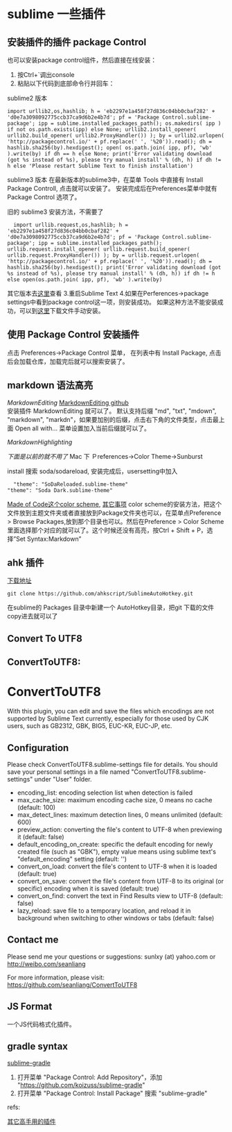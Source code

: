 # sublime 一些插件
## 安装插件的插件 package Control
也可以安装package control组件，然后直接在线安装：

1. 按Ctrl+`调出console
2. 粘贴以下代码到底部命令行并回车：

sublime2 版本

    import urllib2,os,hashlib; h = 'eb2297e1a458f27d836c04bb0cbaf282' + 'd0e7a3098092775ccb37ca9d6b2e4b7d'; pf = 'Package Control.sublime-package'; ipp = sublime.installed_packages_path(); os.makedirs( ipp ) if not os.path.exists(ipp) else None; urllib2.install_opener( urllib2.build_opener( urllib2.ProxyHandler()) ); by = urllib2.urlopen( 'http://packagecontrol.io/' + pf.replace(' ', '%20')).read(); dh = hashlib.sha256(by).hexdigest(); open( os.path.join( ipp, pf), 'wb' ).write(by) if dh == h else None; print('Error validating download (got %s instead of %s), please try manual install' % (dh, h) if dh != h else 'Please restart Sublime Text to finish installation')

sublime3 版本
在最新版本的sublime3中，在菜单 Tools 中直接有 Install Package Controll, 点击就可以安装了。
安装完成后在Preferences菜单中就有 Package Control 选项了。

旧的 sublime3 安装方法，不需要了

	  import urllib.request,os,hashlib; h = 'eb2297e1a458f27d836c04bb0cbaf282' + 'd0e7a3098092775ccb37ca9d6b2e4b7d'; pf = 'Package Control.sublime-package'; ipp = sublime.installed_packages_path(); urllib.request.install_opener( urllib.request.build_opener( urllib.request.ProxyHandler()) ); by = urllib.request.urlopen( 'http://packagecontrol.io/' + pf.replace(' ', '%20')).read(); dh = hashlib.sha256(by).hexdigest(); print('Error validating download (got %s instead of %s), please try manual install' % (dh, h)) if dh != h else open(os.path.join( ipp, pf), 'wb' ).write(by)
其它版本去[这里][1]查看
3.重启Sublime Text 
4.如果在Perferences->package settings中看到package control这一项，则安装成功。
如果这种方法不能安装成功，可以到[这里][1]下载文件手动安装。

## 使用 Package Control 安装插件
点击 Preferences->Package Control 菜单， 在列表中有 Install Package, 点击后会加载仓库，加载完后就可以搜索安装了。


## markdown 语法高亮
*MarkdownEditing*
[MarkdownEditing github](https://github.com/SublimeText-Markdown/MarkdownEditing)  
安装插件 MarkdownEditing 就可以了。
默认支持后缀 "md", "txt", "mdown", "markdown", "markdn"，如果要加别的后缀，点击右下角的文件类型，点击最上面 Open all with... 菜单设置加入当前后缀就可以了。

*MarkdownHighlighting*




*下面是以前的就不用了*
Mac 下 Ｐreferences->Color Theme->Sunburst


install 搜索 soda/sodareload, 安装完成后，usersetting中加入

	  "theme": "SoDaReloaded.sublime-theme"
    "theme": "Soda Dark.sublime-theme"
[Made of Code这个color scheme][2], [其它事项][3]
color scheme的安装方法，把这个文件放到主题文件夹或者直接放到Package文件夹也可以，在菜单点Preference > Browse Packages,放到那个目录也可以。然后在Preference > Color Scheme里面选择那个对应的就可以了。这个时候还没有高亮，按Ctrl + Shift + P，选择”Set Syntax:Markdown”

## ahk 插件

[下载地址](https://github.com/ahkscript/SublimeAutoHotkey)  

	git clone https://github.com/ahkscript/SublimeAutoHotkey.git


在sublime的	Packages 目录中新建一个 AutoHotkey目录，把git 下载的文件copy进去就可以了

## Convert To UTF8

ConvertToUTF8:
-------------

  ConvertToUTF8
  ==================
  With this plugin, you can edit and save the files which encodings are not supported by Sublime Text currently, especially for those used by CJK users, such as GB2312, GBK, BIG5, EUC-KR, EUC-JP, etc.
  
  Configuration
  ------------------
  Please check ConvertToUTF8.sublime-settings file for details. You should save your personal settings in a file named "ConvertToUTF8.sublime-settings" under "User" folder.
  
  * encoding_list: encoding selection list when detection is failed
  * max_cache_size: maximum encoding cache size, 0 means no cache (default: 100)
  * max_detect_lines: maximum detection lines, 0 means unlimited (default: 600)
  * preview_action: converting the file's content to UTF-8 when previewing it (default: false)
  * default_encoding_on_create: specific the default encoding for newly created file (such as "GBK"), empty value means using sublime text's "default_encoding" setting (default: '')
  * convert_on_load: convert the file's content to UTF-8 when it is loaded (default: true)
  * convert_on_save: convert the file's content from UTF-8 to its original (or specific) encoding when it is saved (default: true)
  * convert_on_find: convert the text in Find Results view to UTF-8 (default: false)
  * lazy_reload: save file to a temporary location, and reload it in background when switching to other windows or tabs (default: false)
  
  Contact me
  ------------------
  Please send me your questions or suggestions: sunlxy (at) yahoo.com or http://weibo.com/seanliang
  
  For more information, please visit: https://github.com/seanliang/ConvertToUTF8

## JS Format

一个JS代码格式化插件。

## gradle syntax
[sublime-gradle](https://github.com/koizuss/sublime-gradle)  
1. 打开菜单 "Package Control: Add Repository"，添加 "https://github.com/koizuss/sublime-gradle"
2. 打开菜单 "Package Control: Install Package" 搜索 "sublime-gradle"



refs:  

[其它高手用的插件](http://blog.csdn.net/nivana999/article/details/7823805)  



[1]: https://packagecontrol.io/installation
[2]: https://github.com/kumarnitin/made-of-code-tmbundle
[3]: http://code-tech.diandian.com/post/2012-11-10/40041958361